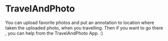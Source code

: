 # TravelAndPhoto

You can upload favorite photos and put an annotation to location where taken the uploaded photo, when you travelling. Then if you want to go there , you can help from the TravelAndPhoto App. :)
